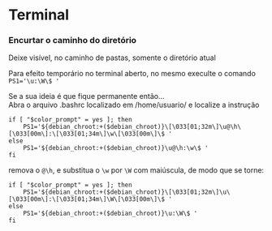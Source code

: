 # Terminal

### Encurtar o caminho do diretório
Deixe visível, no caminho de pastas, somente o diretório atual

Para efeito temporário no terminal aberto, no mesmo execulte o comando `PS1='\u:\W\$ '`

Se a sua ideia é que fique permanente então...  
Abra o arquivo .bashrc localizado em /home/usuario/ e localize a instrução
```
if [ "$color_prompt" = yes ]; then
    PS1='${debian_chroot:+($debian_chroot)}\[\033[01;32m\]\u@\h\[\033[00m\]:\[\033[01;34m\]\w\[\033[00m\]\$ '
else
    PS1='${debian_chroot:+($debian_chroot)}\u@\h:\w\$ '
fi
```
remova o `@\h`, e substitua o `\w` por `\W` com maiúscula, de modo que se torne:
```
if [ "$color_prompt" = yes ]; then
    PS1='${debian_chroot:+($debian_chroot)}\[\033[01;32m\]\u\[\033[00m\]:\[\033[01;34m\]\W\[\033[00m\]\$ '
else
    PS1='${debian_chroot:+($debian_chroot)}\u:\W\$ '
fi
```